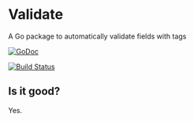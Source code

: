 Validate
========

A Go package to automatically validate fields with tags

[![GoDoc](https://godoc.org/github.com/mccoyst/validate?status.svg)](https://godoc.org/github.com/mccoyst/validate)

[![Build Status](https://api.travis-ci.org/mccoyst/validate.svg?branch=master)](http://travis-ci.org/mccoyst/validate)

Is it good?
-----------
Yes.

